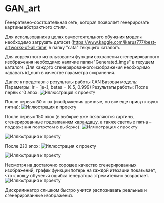 # GAN_art
Генеративно-состязательная сеть, которая позволяет генерировать картины абстрактного стиля.

Для использования в целях самостоятельного обучения модели необходимо загрузить датасет (https://www.kaggle.com/ikarus777/best-artworks-of-all-time) в папку "data" текущего каталога. 

Для корректного использования функции сохранения сгенерированного изображения необходимо наличие папки "Generated_imgs" в текущем каталоге. Для каждого сгенерированного изображения необходимо задавать id_num в качестве параметра сохранения. 

Далее я представлю результаты работы GAN 
Базовая модель: 
Параметры: lr = 1e-3, betas = (0.5, 0.999)
Результаты работы:
После первых 10 эпох:
![Иллюстрация к проекту](https://github.com/AverichkinaVictoria/GAN_art/blob/main/results_1.png)


После первых 50 эпох (изображения цветные, но все еще присутствуют пятна):
![Иллюстрация к проекту](https://github.com/AverichkinaVictoria/GAN_art/blob/main/results_2.png)


После первых 150 эпох (в выборке уже появляются картины, сгенерированные подражанием карандашу, а также светлые пятна – подражания портретам в выборке):
![Иллюстрация к проекту](https://github.com/AverichkinaVictoria/GAN_art/blob/main/results_3.png)

![Иллюстрация к проекту](https://github.com/AverichkinaVictoria/GAN_art/blob/main/results_4.png)


После  220 эпох:
![Иллюстрация к проекту](https://github.com/AverichkinaVictoria/GAN_art/blob/main/results_5.png)

![Иллюстрация к проекту](https://github.com/AverichkinaVictoria/GAN_art/blob/main/results_5.png)


Несмотря на достаточно хорошее качество сгенерированных изображений, график функции потерь на каждой итерации показывает, что к концу обучения ошибка генератора стремительно возрастает. 
 ![Иллюстрация к проекту](https://github.com/AverichkinaVictoria/GAN_art/blob/main/loss.jpeg)

Дискриминатор слишком быстро учится распознавать реальные и сгенерированные изображения. 



